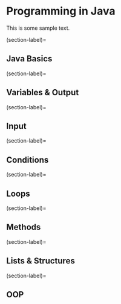 # Programming in Java

This is some sample text.

(section-label)=
## Java Basics

(section-label)=
## Variables & Output

(section-label)=
## Input

(section-label)=
## Conditions

(section-label)=
## Loops

(section-label)=
## Methods

(section-label)=
## Lists & Structures

(section-label)=
## OOP 

